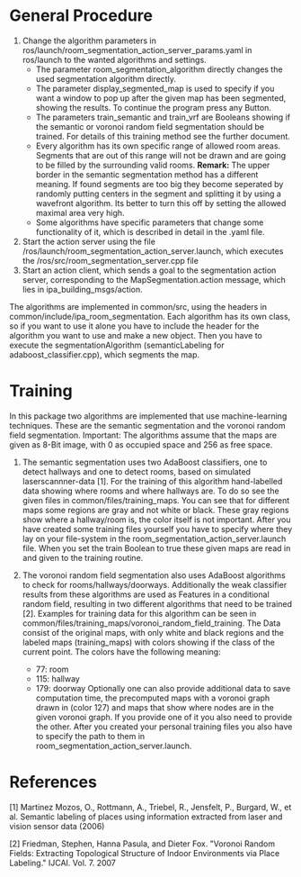 # General Procedure

1. Change the algorithm parameters in ros/launch/room_segmentation_action_server_params.yaml in ros/launch to the wanted algorithms and settings.
	* The parameter room_segmentation_algorithm directly changes the used segmentation algorithm directly.
	* The parameter display_segmented_map is used to specify if you want a window to pop up after the given map has been segmented, showing the results. To continue the program press any Button.
	* The parameters train_semantic and train_vrf are Booleans showing if the semantic or voronoi random field segmentation should be trained. For details of this training method see the further document.
	* Every algorithm has its own specific range of allowed room areas. Segments that are out of this range will not be drawn and are going to be filled by the surrounding valid rooms. **Remark:** The upper border in the semantic segmentation method has a different meaning. If found segments are too big they become seperated by randomly putting centers in the segment and splitting it by using a wavefront algorithm. Its better to turn this off by setting the allowed maximal area very high.
	* Some algorithms have specific parameters that change some functionality of it, which is described in detail in the .yaml file.
2. Start the action server using the file /ros/launch/room_segmentation_action_server.launch, which executes the /ros/src/room_segmentation_server.cpp file
3. Start an action client, which sends a goal to the segmentation action server, corresponding to the MapSegmentation.action message, which lies in ipa_building_msgs/action.

The algorithms are implemented in common/src, using the headers in common/include/ipa_room_segmentation. Each algorithm has its own class, so if you want to use it alone you have to include the header for the algorithm you want to use and make a new object. Then you have to execute the segmentationAlgorithm (semanticLabeling for adaboost_classifier.cpp), which segments the map.



# Training

In this package two algorithms are implemented that use machine-learning techniques. These are the semantic segmentation and the voronoi random field segmentation. 
Important: The algorithms assume that the maps are given as 8-Bit image, with 0 as occupied space and 256 as free space.

1. The semantic segmentation uses two AdaBoost classifiers, one to detect hallways and one to detect rooms, based on simulated laserscannner-data [1]. 
For the training of this algorithm hand-labelled data showing where rooms and where hallways are. To do so see the given files in common/files/training_maps. You can see that for different maps some regions are gray and not white or black. These gray regions show where a hallway/room is, the color itself is not important. 
After you have created some training files yourself you have to specify where they lay on your file-system in the room_segmentation_action_server.launch file. When you set the train Boolean to true these given maps are read in and given to the training routine.

2. The voronoi random field segmentation also uses AdaBoost algorithms to check for rooms/hallways/doorways. Additionally the weak classifier results from these algorithms are used as Features in a conditional random field, resulting in two different algorithms that need to be trained [2].
Examples for training data for this algorithm can be seen in common/files/training_maps/voronoi_random_field_training. The Data consist of the original maps, with only white and black regions and the labeled maps (training_maps) with colors showing if the class of the current point. The colors have the following meaning:
	- 77: room
	- 115: hallway
	- 179: doorway
Optionally one can also provide additional data to save computation time, the precomputed maps with a voronoi graph drawn in (color 127) and maps that show where nodes are in the given voronoi graph. If you provide one of it you also need to provide the other.
After you created your personal training files you also have to specify the path to them in room_segmentation_action_server.launch.




# References

[1] Martinez Mozos, O., Rottmann, A., Triebel, R., Jensfelt, P., Burgard, W., et al. Semantic labeling of places using information extracted from laser and vision sensor data (2006)

[2] Friedman, Stephen, Hanna Pasula, and Dieter Fox. "Voronoi Random Fields: Extracting Topological Structure of Indoor Environments via Place Labeling." IJCAI. Vol. 7. 2007
